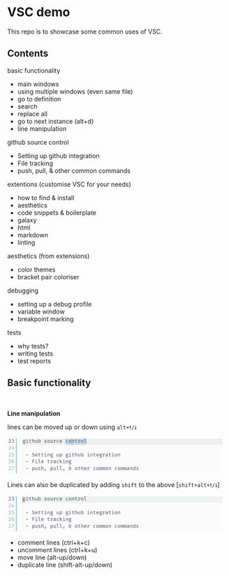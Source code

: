 # VSC demo

This repo is to showcase some common uses of VSC. 


## Contents

basic functionality
 - main windows
 - using multiple windows (even same file) 
 - go to definition
 - search               
 - replace all 
 - go to next instance  (alt+d)
 - line manipulation


github source control
 - Setting up github integration
 - File tracking
 - push, pull, & other common commands


extentions (customise VSC for your needs)
 - how to find & install
 - aesthetics
 - code snippets & boilerplate
 - galaxy
 - html
 - markdown
 - linting


aesthetics (from extensions)
 - color themes
 - bracket pair coloriser


debugging 
 - setting up a debug profile
 - variable window
 - breakpoint marking


tests
 - why tests?
 - writing tests
 - test reports


## Basic functionality

<br>

**Line manipulation**

lines can be moved up or down using `alt+🠕/🠗`

<img src="media/moveline.gif" height="80px"/>


Lines can also be duplicated by adding `shift` to the above  [`shift+alt+🠕/🠗`]

<img src="media/dupline.gif" height="80px"/>








 - comment lines        (ctrl+k+c)
 - uncomment lines      (ctrl+k+u)
 - move line            (alt-up/down)
 - duplicate line       (shift-alt-up/down)




